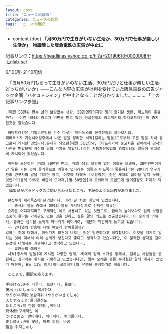 ```yaml
---
layout: post
title: "ニュースの翻訳"
categories: ニュースの翻訳
tags: ニュースの翻訳
---
```

* content
{:toc}
**「月50万円で生きがいない生活か、30万円で仕事が楽しい生活か」　物議醸した阪急電鉄の広告が中止に**

記事リンク：https://headlines.yahoo.co.jp/hl?a=20190610-00000084-it_nlab-sci

6/10(月) 21:10配信 

　「毎月50万円もらって生きがいのない生活、30万円だけど仕事が楽しい生活、どっちがいいか」――こんな内容の広告が批判を受けていた阪急電鉄の広告ジャック企画「ハタコトレイン」が中止となることが分かりました。.......... 「上の記事リンク参照」

```
「매월 50만원 받는 삶의 보람없는 생활, 30만엔만이지만 일이 즐거운 생활, 어느쪽이 좋을까?」--이런 내용의 광고가 비판을 받고 있던 한급전철의 광고잭기획[하타코트레인]이 중지 된것을 알았습니다.

 하타트레인은 기업브랜딩을 손수 다루는 패러독스와 한큐전철의 콜라보기업.
패러독스가 기업히어링중에서 나온 말을 정리한 서적[일하는 말들]으로부터 고른 말을 차내 광고로써 게시한 것입니다.문제가 되었던[매월 50만]외, [아프리카에 중고차을 판매해서 감사의 사진을 받았을때 자신의 일의 가치을 알았다.]라는 자동차유통업의 영업담당의 말등이 광고로써 게시되어 있었습니다.

 비판을 모은것은 [매월 50만엔 받고, 매일 삶의 보람이 없는 생활을 보낼까, 30만엔만이지만 일을 가는 것이 즐거움으로 어쩔수 없다라는 생활과 어느쪽이 좋을까]라는 80대의 연구기관의 연구자의 말을 기제한 광고, 이것에 대해서 [보람착쥐][젊은 세대의 급여을 알지 못하는 것인가?]등의 SNS로 비판이 모아져,[월 50만엔]이 트위터의 트렌드에 들어갈정도 화제가 되었습니다.
　編集部がパラドックスに問い合わせたところ、下記のような回答がありました。

 편집부가 패러독스에 문의했더니, 아래 글 처럼 회답이 있었습니다.
 -- 종사의 말들 중에서 해당의 말을 게시대상으로 선택한 이유는
 숫자은 어디까지라도 구체적인 예로 사용하고 있는 것만으로, 급여의 높이보다도 일의 보람을 소중히 한다는 가치관도 있는 것을 전하고 싶은 말의 의도로 선출했습니다. 이 숫자에 의해서, 불쾌한 생각을 느끼게 해버리게 되어버려, 대단히 미안하게 느끼고 있습니다.
 -- 인터넷의 반응에 대해 어떻게 받아들일까?
일하는 것에 대해서, 여러가지 의견이 나오는 것은 당연하다고 생각합니다. 이것을 계기로 일하는 것에 대해서 여러 논의가 생긴다고 좋다고 생각하고 있습니다만, 이 불쾌한 생각을 걸어둔것에 대해서는 죄송하다고 생각하고 있습니다.
 -- 교환등의 예정은
 서적[종사의 말들]에 게시된 다양한 업계, 세대의 말의 소개을 통해서, 일하는 사람들을 응원하고 싶다라는 취지로 기획하고 있었습니다만, 일부 오해을 불른 부적절한 말의 게시가 있었기 때문에, 6월 11일 이후[하타코트레인]의 운행을 중지하기로 했습니다.
 
 ここまで、翻訳を終えます。
```
```
手掛ける:손수 다루다, 보살피다. 돌보다.
掲出:けいしゅつ：게시하다
やりがい搾取:보람착쥐（やりがいさくしゅ）
入りするほど:들어갈정도
たところ:막 한참 했더니,했더니
具体例:구체적인 예
うけとめる：받아내다, 막아내다, 받아들이다.
差し替え:바꿔 꽂음, 바꿔 끼움, 바꿈
趣旨:취지しゅし
```